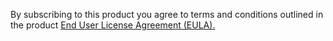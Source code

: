 By subscribing to this product you agree to terms and conditions outlined in the product [End User License Agreement (EULA).](https://d7umqicpi7263.cloudfront.net/eula/product/fe0da4d3-3292-41c6-8e46-8ecad5d378ae/c4d7b35c-b1b0-4532-92d5-3a9d8c1afefc.pdf)
